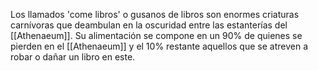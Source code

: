 Los llamados 'come libros' o gusanos de libros son enormes criaturas carnívoras que deambulan en la oscuridad entre las estanterías del [[Athenaeum]].
Su alimentación se compone en un 90% de quienes se pierden en el [[Athenaeum]] y el 10% restante aquellos que se atreven a robar o dañar un libro en este.
